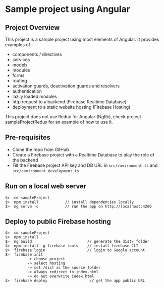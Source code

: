 
# Sample project using Angular

## Project Overview

This project is a sample project using most elements of Angular. 
It provides examples of :

- components / directives
- services
- models
- modules
- forms
- routing
- activation guards, deactivation guards and resolvers
- authentication
- lazily loaded modules
- http request to a backend (Firebase Realtime Database)
- deployment to a static website hosting (Firebase Hosting)

This project does not use Redux for Angular (NgRx), check project sampleProjectRedux for an example of how to use it.

## Pre-requisites

- Clone the repo from GitHub
- Create a Firebase project with a Realtime Database to play the role of the backend
- Fill the Firebase project API key and DB URL in `src/environment.ts` and `src/environment.development.ts`


## Run on a local web server

```
$>  cd sampleProject
$>  npm install            // install dependencies locally
$>  ng serve -o            // run the app on http://localhost:4200
```

## Deploy to public Firebase hosting

```
$>  cd sampleProject
$>  npm install
$>  ng build                         // generate the dist/ folder 
$>  npm install -g firebase-tools    // install firebase CLI
$>  firebase login                   // login to Google account
$>  firebase init                    
          -> choose project
          -> select hosting
          -> set /dist as the source folder
          -> always redirect to index.html
          -> do not overwrite index.html
$>  firebase deploy                   // get the app public URL
```
